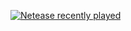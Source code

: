[![Netease recently played](https://netease-recent-profile.vercel.app/?id=1383764450&theme=card&themeColor=e60026&size=300)](https://netease-recent-profile.vercel.app/?id=1383764450&theme=card&themeColor=e60026&size=300)
